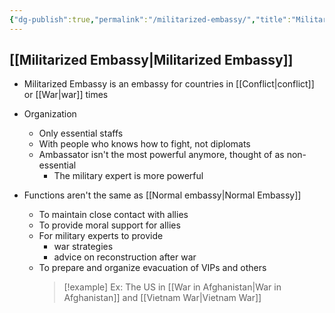 ```yaml
---
{"dg-publish":true,"permalink":"/militarized-embassy/","title":"Militarized Embassy"}
---
```


## [[Militarized Embassy\|Militarized Embassy]]
- Militarized Embassy is an embassy for countries in [[Conflict\|conflict]] or [[War\|war]] times

- Organization
	- Only essential staffs
	- With people who knows how to fight, not diplomats
	- Ambassator isn't the most powerful anymore, thought of as non-essential
		- The military expert is more powerful

- Functions aren't the same as [[Normal embassy\|Normal Embassy]]
	- To maintain close contact with allies
	- To provide moral support for allies
	- For military experts to provide 
		- war strategies
		- advice on reconstruction after war
	- To prepare and organize evacuation of VIPs and others
		>[!example] Ex: The US in [[War in Afghanistan\|War in Afghanistan]] and [[Vietnam War\|Vietnam War]]